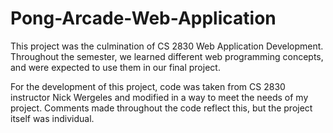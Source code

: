 # Pong-Arcade-Web-Application

This project was the culmination of CS 2830 Web Application Development. Throughout the semester, we learned different web programming concepts, and were
expected to use them in our final project.

For the development of this project, code was taken from CS 2830 instructor Nick Wergeles and modified in a way to meet the needs of my project. Comments made 
throughout the code reflect this, but the project itself was individual.
